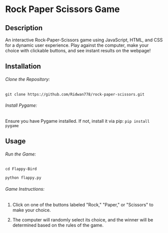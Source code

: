 # Rock Paper Scissors Game

## Description

An interactive Rock-Paper-Scissors game using JavaScript, HTML, and CSS for a dynamic user experience. Play against the computer, make your choice with clickable buttons, and see instant results on the webpage!

## Installation
###### Clone the Repository:

```git clone https://github.com/Ridwan778/rock-paper-scissors.git ```

###### Install Pygame:

Ensure you have Pygame installed. If not, install it via pip: 
``` pip install pygame ```

## Usage
###### Run the Game:

``` cd Flappy-Bird ```

``` python flappy.py ```

###### Game Instructions:

 1. Click on one of the buttons labeled "Rock," "Paper," or "Scissors" to make your choice. 
 
 2. The computer will randomly select its choice, and the winner will be determined based on the rules of the game.
